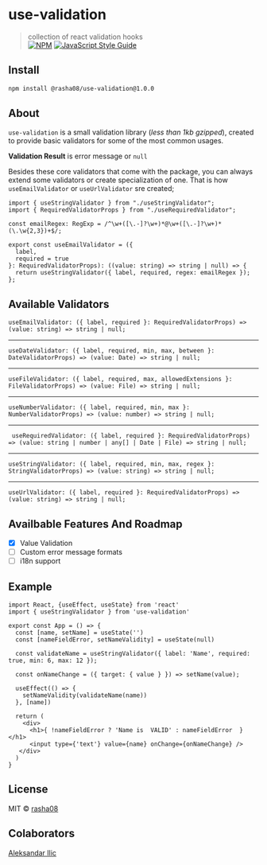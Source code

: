 
# use-validation  
  
> collection of react validation hooks   
[![NPM](https://img.shields.io/npm/v/use-validation.svg)](https://www.npmjs.com/package/use-validation) [![JavaScript Style Guide](https://img.shields.io/badge/code_style-standard-brightgreen.svg)](https://standardjs.com)  
  
## Install  
  
```bash  
npm install @rasha08/use-validation@1.0.0
```  

## About 

`use-validation` is a small validation library (*less than 1kb gzipped*), created to provide basic validators for some of the most common usages. 

**Validation Result** is error message or `null`


Besides these core validators that come with the package, you can always extend some validators or create specialization of one. That is how `useEmailValidator` or `useUrlValidator` sre created;

```tsx
import { useStringValidator } from "./useStringValidator";  
import { RequiredValidatorProps } from "./useRequiredValidator";  
  
const emailRegex: RegExp = /^\w+([\.-]?\w+)*@\w+([\.-]?\w+)*(\.\w{2,3})+$/;  
  
export const useEmailValidator = ({  
  label,  
  required = true  
}: RequiredValidatorProps): ((value: string) => string | null) => {  
  return useStringValidator({ label, required, regex: emailRegex });  
};
```

## Available Validators
  
  ``` useEmailValidator: ({ label, required }: RequiredValidatorProps) => (value: string) => string | null; ```
  ___
```useDateValidator: ({ label, required, min, max, between }: DateValidatorProps) => (value: Date) => string | null;```
___
```useFileValidator: ({ label, required, max, allowedExtensions }: FileValidatorProps) => (value: File) => string | null;```
___
```useNumberValidator: ({ label, required, min, max }: NumberValidatorProps) => (value: number) => string | null;```
___
``` useRequiredValidator: ({ label, required }: RequiredValidatorProps) => (value: string | number | any[] | Date | File) => string | null;```
___
```useStringValidator: ({ label, required, min, max, regex }: StringValidatorProps) => (value: string) => string | null;```
___
```useUrlValidator: ({ label, required }: RequiredValidatorProps) => (value: string) => string | null;```

## Availbable Features And Roadmap

 - [x] Value Validation
 - [ ] Custom error message formats
 - [ ] i18n support  

## Example  
  
```tsx  
import React, {useEffect, useState} from 'react'
import { useStringValidator } from 'use-validation'  
    
export const App = () => {
  const [name, setName] = useState('')  
  const [nameFieldError, setNameValidity] = useState(null)  
  
  const validateName = useStringValidator({ label: 'Name', required: true, min: 6, max: 12 }); 
  
  const onNameChange = ({ target: { value } }) => setName(value);  
  
  useEffect(() => {  
    setNameValidity(validateName(name))  
  }, [name])
  
  return (  
    <div>  
      <h1>{ !nameFieldError ? 'Name is  VALID' : nameFieldError  }</h1>  
      <input type={'text'} value={name} onChange={onNameChange} />  
   </div>  
  )
}
```  
  
## License  
  
MIT © [rasha08](https://github.com/rasha08)

## Colaborators
[Aleksandar Ilic](https://github.com/clili93)
